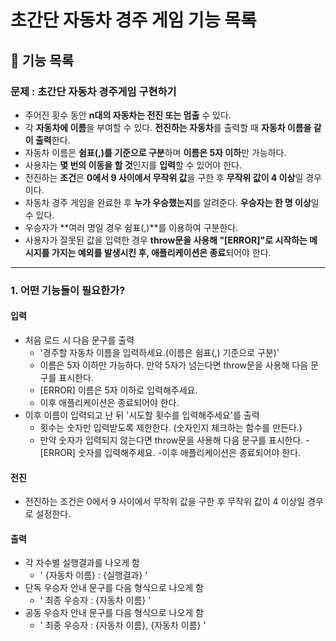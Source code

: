 # 초간단 자동차 경주 게임 기능 목록

## 🚀 기능 목록

### 문제 :  초간단 자동차 경주게임 구현하기
- 주어진 횟수 동안 **n대의 자동차는 전진 또는 멈출** 수 있다.
- 각 **자동차에 이름**을 부여할 수 있다. **전진하는 자동차**를 출력할 때 **자동차 이름을 같이 출력**한다.
- 자동차 이름은 **쉼표(,)를 기준으로 구분**하며 **이름은 5자 이하**만 가능하다.
- 사용자는 **몇 번의 이동을 할 것**인지를 **입력**할 수 있어야 한다.
- 전진하는 **조건**은 **0에서 9 사이에서 무작위 값**을 구한 후 **무작위 값이 4 이상**일 경우이다.
- 자동차 경주 게임을 완료한 후 **누가 우승했는지**를 알려준다. **우승자는 한 명 이상**일 수 있다.
- 우승자가 **여러 명일 경우 쉼표(,)**를 이용하여 구분한다.
- 사용자가 잘못된 값을 입력한 경우 **throw문을 사용해 "[ERROR]"로 시작하는 메시지를 가지는 예외를 발생시킨 후, 애플리케이션은 종료**되어야 한다.

* * *


### 1. 어떤 기능들이 필요한가?
#### 입력
- 처음 로드 시 다음 문구를 출력
    - '경주할 자동차 이름을 입력하세요.(이름은 쉼표(,) 기준으로 구분)'
    - 이름은 5자 이하만 가능하다. 만약 5자가 넘는다면 throw문을 사용해 다음 문구를 표시한다.
     - [ERROR] 이름은 5자 이하로 입력해주세요.
     - 이후 애플리케이션은 종료되어야 한다.
- 이후 이름이 입력되고 난 뒤 '시도할 횟수를 입력해주세요'를 출력
    - 횟수는 숫자만 입력받도록 제한한다. (숫자인지 체크하는 함수를 만든다.)
    - 만약 숫자가 입력되지 않는다면 throw문을 사용해 다음 문구를 표시한다. 
        -[ERROR] 숫자를 입력해주세요.
        -이후 애플리케이션은 종료되어야 한다.

#### 전진
- 전진하는 조건은 0에서 9 사이에서 무작위 값을 구한 후 무작위 값이 4 이상일 경우로 설정한다.

#### 출력
- 각 차수별 실행결과를 나오게 함
    -  ' {자동차 이름}  : {실행결과} '
- 단독 우승자 안내 문구를 다음 형식으로 나오게 함
    - ' 최종 우승자 : {자동차 이름} '
- 공동 우승자 안내 문구를 다음 형식으로 나오게 함
    - ' 최종 우승자 : {자동차 이름}, {자동차 이름} '
    